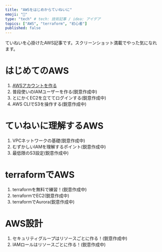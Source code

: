 ```yaml
---
title: "AWSをはじめからていねいに"
emoji: "🔰"
type: "tech" # tech: 技術記事 / idea: アイデア
topics: ["AWS", "terraform", "初心者"]
published: false
---
```

ていねいを心掛けたAWS記事です。スクリーンショット満載でやった気になれます。

# はじめてのAWS
1. [AWSアカウントを作る](https://zenn.dev/sway/articles/aws_make_account)
1. 普段使いのIAMユーザーを作る(鋭意作成中)
1. とにかくEC2を立ててログインする(鋭意作成中)
1. AWS CLIでS3を操作する(鋭意作成中)

# ていねいに理解するAWS
1. VPCネットワークの基礎(鋭意作成中)
1. むずかしいIAMを理解するポイント(鋭意作成中)
1. 最低限のS3設定(鋭意作成中)

# terraformでAWS
1. terraformを無料で練習！(鋭意作成中)
1. terraformでEC2(鋭意作成中)
1. terraformでAurora(鋭意作成中)

# AWS設計
1. セキュリティグループはリソースごとに作る！(鋭意作成中)
1. IAMロールはリソースごとに作る！(鋭意作成中)

